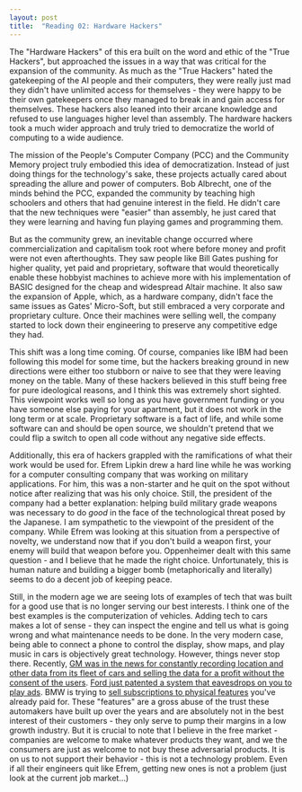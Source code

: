 ```yaml
---
layout: post
title:  "Reading 02: Hardware Hackers"
---
```


The "Hardware Hackers" of this era built on the word and ethic of the "True Hackers", but approached the issues in a way that was critical for the expansion of the community. As much as the "True Hackers" hated the gatekeeping of the AI people and their computers, they were really just mad they didn't have unlimited access for themselves - they were happy to be their own gatekeepers once they managed to break in and gain access for themselves. These hackers also leaned into their arcane knowledge and refused to use languages higher level than assembly. The hardware hackers took a much wider approach and truly tried to democratize the world of computing to a wide audience.

The mission of the People's Computer Company (PCC) and the Community Memory project truly embodied this idea of democratization. Instead of just doing things for the technology's sake, these projects actually cared about spreading the allure and power of computers. Bob Albrecht, one of the minds behind the PCC, expanded the community by teaching high schoolers and others that had genuine interest in the field. He didn't care that the new techniques were "easier" than assembly, he just cared that they were learning and having fun playing games and programming them.

But as the community grew, an inevitable change occurred where commercialization and capitalism took root where before money and profit were not even afterthoughts. They saw people like Bill Gates pushing for higher quality, yet paid and proprietary, software that would theoretically enable these hobbyist machines to achieve more with his implementation of BASIC designed for the cheap and widespread Altair machine. It also saw the expansion of Apple, which, as a hardware company, didn't face the same issues as Gates' Micro-Soft, but still embraced a very corporate and proprietary culture. Once their machines were selling well, the company started to lock down their engineering to preserve any competitive edge they had.

This shift was a long time coming. Of course, companies like IBM had been following this model for some time, but the hackers breaking ground in new directions were either too stubborn or naive to see that they were leaving money on the table. Many of these hackers believed in this stuff being free for pure ideological reasons, and I think this was extremely short sighted. This viewpoint works well so long as you have government funding or you have someone else paying for your apartment, but it does not work in the long term or at scale. Proprietary software is a fact of life, and while some software can and should be open source, we shouldn't pretend that we could flip a switch to open all code without any negative side effects.

Additionally, this era of hackers grappled with the ramifications of what their work would be used for. Efrem Lipkin drew a hard line while he was working for a computer consulting company that was working on military applications. For him, this was a non-starter and he quit on the spot without notice after realizing that was his only choice. Still, the president of the company had a better explanation: helping build military grade weapons was necessary to do *good* in the face of the technological threat posed by the Japanese. I am sympathetic to the viewpoint of the president of the company. While Efrem was looking at this situation from a perspective of novelty, we understand now that if you don't build a weapon first, your enemy will build that weapon before you. Oppenheimer dealt with this same question - and I believe that he made the right choice. Unfortunately, this is human nature and building a bigger bomb (metaphorically and literally) seems to do a decent job of keeping peace.

Still, in the modern age we are seeing lots of examples of tech that was built for a good use that is no longer serving our best interests. I think one of the best examples is the computerization of vehicles. Adding tech to cars makes a lot of sense - they can inspect the engine and tell us what is going wrong and what maintenance needs to be done. In the very modern case, being able to connect a phone to control the display, show maps, and play music in cars is objectively great technology. However, things never stop there. Recently, [GM was in the news for constantly recording location and other data from its fleet of cars and selling the data for a profit without the consent of the users](https://www.nytimes.com/2024/03/11/technology/carmakers-driver-tracking-insurance.html). [Ford just patented a system that eavesdrops on you to play ads](https://www.motortrend.com/news/ford-in-vehicle-advertising-patent/). BMW is trying to [sell subscriptions to physical features](https://www.theverge.com/2022/7/12/23204950/bmw-subscriptions-microtransactions-heated-seats-feature) you've already paid for. These "features" are a gross abuse of the trust these automakers have built up over the years and are absolutely not in the best interest of their customers - they only serve to pump their margins in a low growth industry. But it is crucial to note that I believe in the free market - companies are welcome to make whatever products they want, and we the consumers are just as welcome to not buy these adversarial products. It is on us to not support their behavior - this is not a technology problem. Even if all their engineers quit like Efrem, getting new ones is not a problem (just look at the current job market...)
